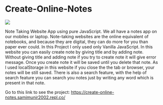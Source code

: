 # Create-Online-Notes

![](https://images.samimunir2002.repl.co/notes.png)

Note Taking Website App using pure JavaScript. We all have a notes app on our mobiles  or laptop. Note-taking websites are the online equivalent of notebooks, and because they  are digital, they can do more for you than paper ever could. 
In this Project I only used only Vanilla JavaScript. In this website you can easily create note by giving title and by adding note. Without giving title and adding note if you try to create note it will give error message. Once you create note it will be saved until you delete that note. As I used localStorage in this website if you close the the tab or browser, your notes will be still saved. There is also a search feature, with the help of search feature you can search you notes just by writing any word which is present in that note.

Go to this link to see the project: https://create-online-notes.samimunir2002.repl.co/
